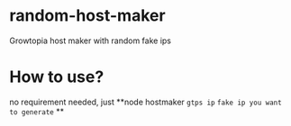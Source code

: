 # random-host-maker
Growtopia host maker with random fake ips

# How to use?
no requirement needed, just **node hostmaker `gtps ip` `fake ip you want to generate` **
